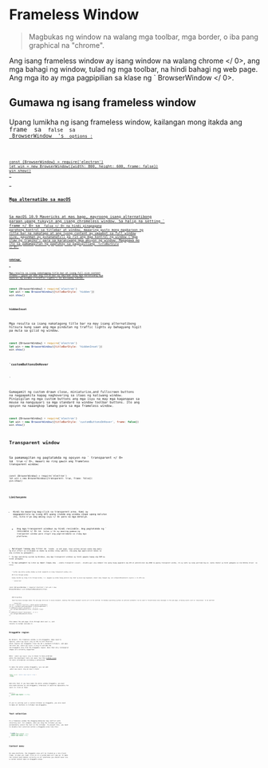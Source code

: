 # Frameless Window 

> Magbukas ng window na walang mga toolbar, mga border, o iba pang graphical na "chrome".

Ang isang frameless window ay isang window na walang  chrome </ 0>, ang mga bahagi ng window, tulad ng mga toolbar, na hindi bahagi ng web page. Ang mga ito ay mga pagpipilian sa klase ng ` BrowserWindow </ 0>.</p>

<h2>Gumawa ng isang frameless window</h2>

<p>Upang lumikha ng isang frameless window, kailangan mong itakda ang <code> frame </ 0> sa <code> false </ 0> sa
<a href="browser-window.md"> BrowserWindow </ 1> 's <code> options </ 0>:</p>

<pre><code class="javascript">const {BrowserWindow} = require('electron')
let win = new BrowserWindow({width: 800, height: 600, frame: false})
win.show()
`</pre> 

### Mga alternatibo sa macOS

Sa macOS 10.9 Mavericks at mas bago, mayroong isang alternatibong paraan upang tukuyin ang isang chromeless window. Sa halip na setting ` frame </ 0> sa <code> false </ 0> na hindi pinapagana
parehong kontrol sa titlebar at window, maaaring gusto mong magkaroon ng title bar na
nakatago at ang iyong content ay umaabot sa full window size, gayunman ay pinananatili pa rin
ang mga kontrol ng window ("mga ilaw ng trapiko") para sa karaniwang mga aksyon ng window.
Magagawa mo ito sa pamamagitan ng pagtukoy sa pagpipiliang <code> titleBarStyle </ 0>:</p>

<h4><code>nakatago`</h4> 

Mga resulta sa isang nakatagong title bar at isang full size content window , gayon pa man ang title bar ay mayroon ding mga karaniwang mga kontrol ng window ("traffic lights") sa kaliwang tuktok.

```javascript
const {BrowserWindow} = require('electron')
let win = new BrowserWindow({titleBarStyle: 'hidden'})
win.show()
```

#### `hiddenInset`

Mga resulta sa isang nakatagong title bar na may isang alternatibong hitsura kung saan ang mga pindutan ng traffic lights ay bahagyang higit pa mula sa gilid ng window.

```javascript
const {BrowserWindow} = require('electron')
let win = new BrowserWindow({titleBarStyle: 'hiddenInset'})
win.show()
```

#### `customButtonsOnHover
`

Gumagamit ng custom drawn close, miniaturize,and fullscreen buttons na nagpapakita kapag naghovering sa itaas ng kaliwang window. Pinipigilan ng mga custom buttons ang mga isyu na may mga kaganapan sa mouse na nangyayari sa mga standard na window toolbar buttons. Ito ang opsyon na naaangkop lamang para sa mga frameless window.

```javascript
const {BrowserWindow} = require('electron')
let win = new BrowserWindow({titleBarStyle: 'customButtonsOnHover', frame: false})
win.show()
```

## Transparent window 

Sa pamamagitan ng pagtatakda ng opsyon na ` transparent </ 0> sa <code> true </ 0>, maaari mo ring gawin ang frameless
transparent window:</p>

<pre><code class="javascript">const {BrowserWindow} = require('electron')
let win = new BrowserWindow({transparent: true, frame: false})
win.show()
`</pre> 

### Limitasyons

* Hindi ka maaaring mag-click sa transparent area. Kami ay magpapakilala ng isang API upang itakda ang window shape upang malutas ito, kita n'yo  ang aming isyu </ 0> para sa mga detalye.</li> 
    
    * Ang mga transparent windows ay hindi resizable. Ang pagtatakda ng ` resizable </ 0> sa <code> totoo </ 0> ay maaring gumawa ng transparent window para itigil ang pagtratrabaho sa ilang mga platforms.</li>
<li>Nalalapat lamang ang filter na <code> lumabo </ 0> sa web page, kaya walang paraan upang mag-apply
ng blur effect sa nilalaman sa ibaba ng window (ibig sabihin, iba pang mga application bukas sa
ang sistema ng gumagamit).</li>
<li>Sa mga operating system ng Windows, ang mga transparent windows ay hindi gagana kapag ang DWM ay
hindi pinagana.</li>
<li>Sa mga gumagamit ng Linux ay dapat ilagay ang  <code>--enable-transparent-visuals --disable-gpu` ang command line upang huwag paganahin ang GPU at pahintulutan ang ARGB na gawing transparent window, ito ay sanhi ng isang upstream bug na  alpha channel ay hindi gumagana sa ilan NVidia driver </ 1> sa Linux.</li> 
        
        * Sa Mac ang native window shadow ay hindi ipapakita sa isang transparent window.</ul> 
        
        ## Click-through window 
        
        Upang lumikha ng isang click-through window, i.e. paggawa ng window huwag pansinin ang lahat ng mouse mga kaganapan, maaari mong tawagan ang  win.setIgnoreMouseEvents (ignore) </ 0> API:</p> 
        
        ```javascript
const {BrowserWindow} = require('electron')
let win = new BrowserWindow()
win.setIgnoreMouseEvents(true)
```
    
    ### Forwarding
    
    Ignoring mouse messages makes the web page oblivious to mouse movement, meaning that mouse movement events will not be emitted. On Windows operating systems an optional parameter can be used to forward mouse move messages to the web page, allowing events such as `mouseleave` to be emitted:
    
    ```javascript
let win = require('electron').remote.getCurrentWindow()
let el = document.getElementById('clickThroughElement')
el.addEventListener('mouseenter', () => {
  win.setIgnoreMouseEvents(true, {forward: true})
})
el.addEventListener('mouseleave', () => {
  win.setIgnoreMouseEvents(false)
})
```

This makes the web page click-through when over `el`, and returns to normal outside it.

## Draggable region 

By default, the frameless window is non-draggable. Apps need to specify `-webkit-app-region: drag` in CSS to tell Electron which regions are draggable (like the OS's standard titlebar), and apps can also use `-webkit-app-region: no-drag` to exclude the non-draggable area from the draggable region. Note that only rectangular shapes are currently supported.

Note: `-webkit-app-region: drag` is known to have problems while the developer tools are open. See this [GitHub issue](https://github.com/electron/electron/issues/3647) for more information including a workaround.

To make the whole window draggable, you can add `-webkit-app-region: drag` as `body`'s style:

```html
<body style="-webkit-app-region: drag">
</body>
```

And note that if you have made the whole window draggable, you must also mark buttons as non-draggable, otherwise it would be impossible for users to click on them:

```css
button {
  -webkit-app-region: no-drag;
}
```

If you're setting just a custom titlebar as draggable, you also need to make all buttons in titlebar non-draggable.

## Text selection 

In a frameless window the dragging behaviour may conflict with selecting text. For example, when you drag the titlebar you may accidentally select the text on the titlebar. To prevent this, you need to disable text selection within a draggable area like this:

```css
.titlebar {
  -webkit-user-select: none;
  -webkit-app-region: drag;
}
```

## Context menu 

On some platforms, the draggable area will be treated as a non-client frame, so when you right click on it a system menu will pop up. To make the context menu behave correctly on all platforms you should never use a custom context menu on draggable areas.